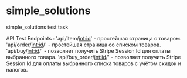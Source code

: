 # simple_solutions
simple_solutions test task

API Test Endpoints :
'api/item/<int:id>' - простейшая страница с товаром.
'api/order/<int:id>/' - простейшая страница со списком товаров.
'api/buy/<int:id>/' - позволяет получить Stripe Session Id для оплаты выбранного товара.
'api/buy_order/<int:id>/' - позволяет получить Stripe Session Id для оплаты выбранного списка товаров с учётом скидок и налогов.